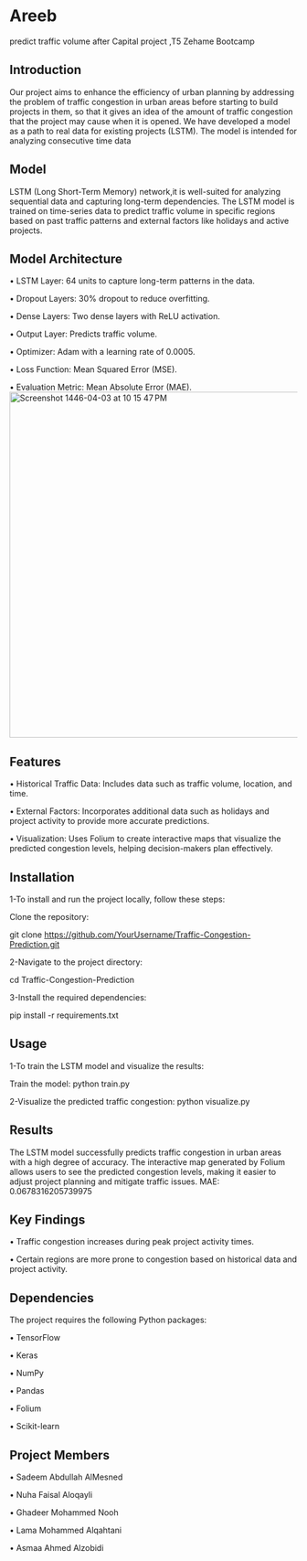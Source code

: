 # Areeb
predict traffic volume after Capital project ,T5 Zehame Bootcamp




## Introduction


Our project aims to enhance the efficiency of urban planning by addressing the problem of traffic congestion in urban areas before starting to build projects in them, so that it gives an idea of the amount of traffic congestion that the project may cause when it is opened. We have developed a model as a path to real data for existing projects (LSTM). The model is intended for analyzing consecutive time data

## Model


 LSTM (Long Short-Term Memory) network,it is well-suited for analyzing sequential data and capturing long-term dependencies. The LSTM model is trained on time-series data to predict traffic volume in specific regions based on past traffic patterns and external factors like holidays and active projects.



## Model Architecture



•	 LSTM Layer: 64 units to capture long-term patterns in the data.

•	 Dropout Layers: 30% dropout to reduce overfitting.

•	 Dense Layers: Two dense layers with ReLU activation.

• 	Output Layer: Predicts traffic volume.

•	 Optimizer: Adam with a learning rate of 0.0005.

•	 Loss Function: Mean Squared Error (MSE).

•	 Evaluation Metric: Mean Absolute Error (MAE).
<img width="605" alt="Screenshot 1446-04-03 at 10 15 47 PM" src="https://github.com/user-attachments/assets/2dbf3384-5e7b-4d84-a3fd-b99b49043a59">




## Features

•	 Historical Traffic Data: Includes data such as traffic volume, location, and time.

•	 External Factors: Incorporates additional data such as holidays and project activity to provide more accurate predictions.

•	 Visualization: Uses Folium to create interactive maps that visualize the predicted congestion levels, helping decision-makers plan effectively.

## Installation

1-To install and run the project locally, follow these steps:

Clone the repository:

git clone https://github.com/YourUsername/Traffic-Congestion-Prediction.git

2-Navigate to the project directory:

cd Traffic-Congestion-Prediction

3-Install the required dependencies:

 pip install -r requirements.txt

## Usage 

1-To train the LSTM model and visualize the results:

Train the model:
python train.py

2-Visualize the predicted traffic congestion:
python visualize.py

## Results

The LSTM model successfully predicts traffic congestion in urban areas with a high degree of accuracy. The interactive map generated by Folium allows users to see the predicted congestion levels, making it easier to adjust project planning and mitigate traffic issues.
MAE: 0.0678316205739975

## Key Findings

• 	Traffic congestion increases during peak project activity times.

•	 Certain regions are more prone to congestion based on historical data and project activity.


## Dependencies

The project requires the following Python packages:

•	 TensorFlow

•	 Keras

•	 NumPy

•	 Pandas

•	 Folium

•	 Scikit-learn


## Project Members

• 	Sadeem Abdullah AlMesned 

•	 Nuha Faisal Aloqayli

•	 Ghadeer Mohammed Nooh

•	 Lama Mohammed Alqahtani

•	 Asmaa Ahmed Alzobidi


